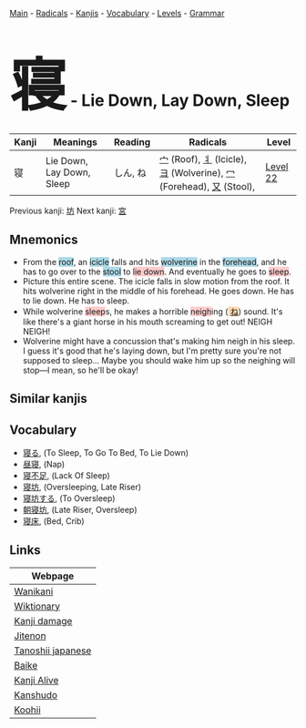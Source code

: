 <style> bigfont {font-size: 100px}</style>
[Main](../index.md) -
[Radicals](../radicals.md) -
[Kanjis](../kanjis.md) -
[Vocabulary](../vocabulary.md) -
[Levels](../levels.md) -
[Grammar](../grammar.md)
# <bigfont> 寝</bigfont> - Lie Down, Lay Down, Sleep 

| Kanji | Meanings | Reading | Radicals | Level |
| --- | --- | --- | --- | --- |
| 寝 | Lie Down, Lay Down, Sleep | しん, ね | [宀](../radicals/宀.md) (Roof), [丬](../radicals/丬.md) (Icicle), [ヨ](../radicals/ヨ.md) (Wolverine), [冖](../radicals/冖.md) (Forehead), [又](../radicals/又.md) (Stool),  | [Level 22](../levels/wk_level22.md) |

Previous kanji: [坊](坊.md) Next kanji: [宮](宮.md) 

## Mnemonics
 * From the <span style="background-color:#ADD8E6"> roof</span>, an <span style="background-color:#ADD8E6"> icicle</span> falls and hits <span style="background-color:#ADD8E6"> wolverine</span> in the <span style="background-color:#ADD8E6"> forehead</span>, and he has to go over to the <span style="background-color:#ADD8E6"> stool</span> to <span style="background-color:#ffcccb"> lie down</span>. And eventually he goes to <span style="background-color:#ffcccb"> sleep</span>.
* Picture this entire scene. The icicle falls in slow motion from the roof. It hits wolverine right in the middle of his forehead. He goes down. He has to lie down. He has to sleep.
* While wolverine <span style="background-color:#ffcccb"> sleep</span>s, he makes a horrible <span style="background-color:#ffcccb"> neigh</span>ing (<span style="background-color:#fed8b1"> [ね](https://jisho.org/search/ね)</span>) sound. It's like there's a giant horse in his mouth screaming to get out! NEIGH NEIGH!
* Wolverine might have a concussion that's making him neigh in his sleep. I guess it's good that he's laying down, but I'm pretty sure you're not supposed to sleep... Maybe you should wake him up so the neighing will stop—I mean, so he'll be okay!


## Similar kanjis
 


## Vocabulary
 * [寝る](../vocabulary/寝.md), (To Sleep, To Go To Bed, To Lie Down)
* [昼寝](../vocabulary/寝.md), (Nap)
* [寝不足](../vocabulary/寝.md), (Lack Of Sleep)
* [寝坊](../vocabulary/寝.md), (Oversleeping, Late Riser)
* [寝坊する](../vocabulary/寝.md), (To Oversleep)
* [朝寝坊](../vocabulary/寝.md), (Late Riser, Oversleep)
* [寝床](../vocabulary/寝.md), (Bed, Crib)



## Links 

| Webpage |
| --- |
| [Wanikani          ](https://www.wanikani.com/kanji/寝) |
| [Wiktionary        ](https://en.wiktionary.org/wiki/寝) |
| [Kanji damage      ](http://www.kanjidamage.com/kanji/search?utf8=✓&q=寝) |
| [Jitenon           ](https://jitenon.com/kanji/寝) |
| [Tanoshii japanese ](https://www.tanoshiijapanese.com/dictionary/kanji.cfm?k=寝) |
| [Baike             ](https://baike.baidu.com/item/寝) |
| [Kanji Alive       ](https://app.kanjialive.com/寝) |
| [Kanshudo          ](https://www.kanshudo.com/searchmn?q=寝) |
| [Koohii            ](https://kanji.koohii.com/study/kanji/寝) |
